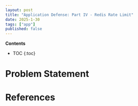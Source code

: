 ```yaml
---
layout: post
title: "Application Defense: Part IV - Redis Rate Limit"
date: 2025-1-30
tags: ["app"]
published: false
---
```


**Contents**
* TOC
{:toc}

# Problem Statement





# References

[^1]: []()